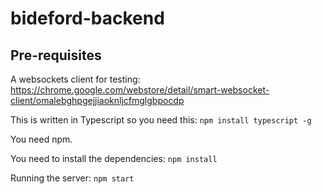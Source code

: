 # bideford-backend

## Pre-requisites ##

A websockets client for testing:
https://chrome.google.com/webstore/detail/smart-websocket-client/omalebghpgejjiaoknljcfmglgbpocdp

This is written in Typescript so you need this:
`npm install typescript -g`

You need npm.

You need to install the dependencies:
`npm install`

Running the server:
`npm start`
